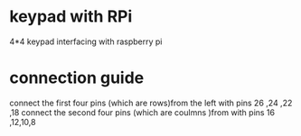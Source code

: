 # keypad with RPi
4*4 keypad interfacing with raspberry pi
# connection guide
connect the first four pins (which are rows)from the left with pins 26 ,24 ,22
,18
connect the second  four pins (which are coulmns )from with pins 16 ,12,10,8



